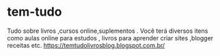 # tem-tudo
Tudo sobre livros ,cursos online,suplementos . Você terá diversos itens como aulas online para estudos  , livros para aprender criar  sites ,blogger receitas etc. https://temtudolivrosblog.blogspot.com.br/
